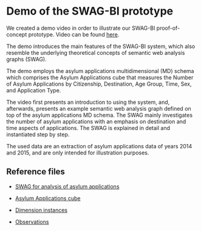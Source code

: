 # Demo of the SWAG-BI prototype

We created a demo video in order to illustrate our SWAG-BI proof-of-concept prototype.
Video can be found [here](https://youtu.be/wlkA39TFCJY).

The demo introduces the main features of the SWAG-BI system, which also resemble the underlying theoretical concepts of semantic web analysis graphs (SWAG).

The demo employs the asylum applications multidimensional (MD) schema which comprises the Asylum Applications cube that measures the Number of Asylum Applications by Citizenship, Destination, Age Group, Time, Sex, and Application Type.

The video first presents an introduction to using the system, and, afterwards, presents an example semantic web analysis graph defined on top of the asylum applications MD schema.
The SWAG mainly investigates the number of asylum applications with an emphasis on destination and time aspects of applications.
The SWAG is explained in detail and instantiated step by step.

The used data are an extraction of asylum applications data of years 2014 and 2015, and are only intended for illustration purposes.

## Reference files

* [SWAG for analysis of asylum applications](https://github.com/swag-bi/swag/blob/master/src/main/webapp/WEB-INF/resources/Uploaded/AGs/eurostat_AG_AMCIS2021.ttl)

* [Asylum Applications cube](https://github.com/lorenae/qb4olap/blob/master/examples/eurostat_schema_QB4OLAP_v1.3.ttl)

* [Dimension instances](https://github.com/lorenae/qb4olap/blob/master/examples/eurostat_instances_QB4OLAP_v1.3.ttl)

* [Observations](http://estatwrap.ontologycentral.com/page/migr_asyappctzm)